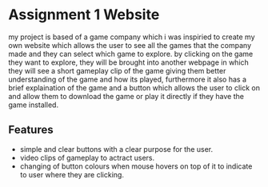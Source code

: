 # Assignment 1 Website
my project is based of a game company which i was inspiried to create my own website which allows the user to see all the games that the company made and they can select which game to explore. by clicking on the game they want to explore, they will be brought into another webpage in which they will see a short gameplay clip of the game giving them better understanding of the game and how its played, furthermore it also has a brief explaination of the game and a button which allows the user to click on and allow them to download the game or play it directly if they have the game installed.

## Features
- simple and clear buttons with a clear purpose for the user.
- video clips of gameplay to actract users.
- changing of button colours when mouse hovers on top of it to indicate to user where they are clicking.
